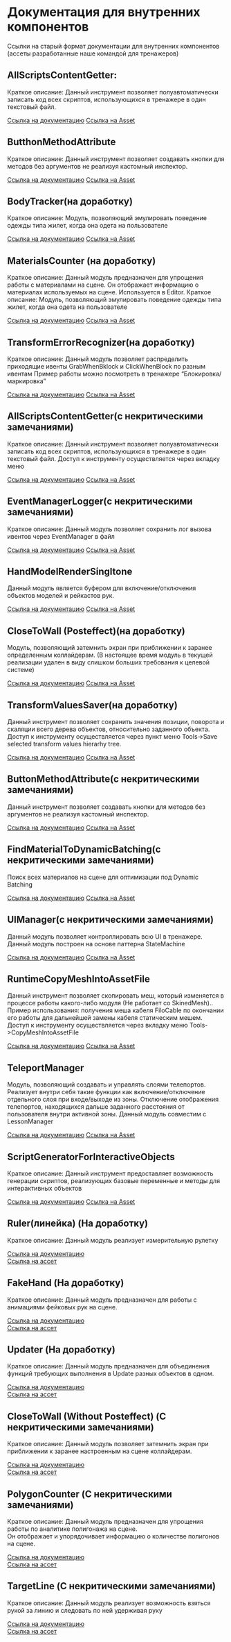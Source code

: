 # **Документация для внутренних компонентов**
Ссылки на старый формат документации для внутренних компонентов (ассеты разработанные наше командой для тренажеров)

## AllScriptsContentGetter:
Краткое описание: Данный инструмент позволяет полуавтоматически записать код всех скриптов, использующихся в тренажере в один текстовый файл.

[Ссылка на документацию](https://disk.yandex.ru/i/MIIO4TVXi8Z6MQ)
[Ссылка на Asset](https://disk.yandex.ru/d/fnm457OEfUV0ug)

## ButthonMethodAttribute
Краткое описание: Данный инструмент позволяет создавать кнопки для методов без аргументов не реализуя кастомный инспектор.

[Ссылка на документацию](https://disk.yandex.ru/i/0BjWV4a1TyG2Bg)
[Ссылка на Asset](https://disk.yandex.ru/d/s63E6RGvvQsGhQ)

## BodyTracker(на доработку)
Краткое описание: Модуль, позволяющий эмулировать поведение одежды типа жилет, когда она одета на пользователе

[Ссылка на документацию](https://disk.yandex.ru/i/__qyGIDD7FU-HA)
[Ссылка на Asset](https://disk.yandex.ru/d/NKP2mIxs5X1vqg)

## MaterialsCounter (на доработку)
Краткое описание: Данный модуль предназначен для упрощения работы с материалами на сцене. Он отображает информацию о материалах используемых на сцене. Используется в Editor.
Краткое описание: Модуль, позволяющий эмулировать поведение одежды типа жилет, когда она одета на пользователе

[Ссылка на документацию](https://disk.yandex.ru/i/mhTWAbbgOL0iHA)
[Ссылка на Asset](https://disk.yandex.ru/d/0Kx3-8Q7FHxcag)

## TransformErrorRecognizer(на доработку)
Краткое описание: Данный модуль позволяет распределить приходящие ивенты GrabWhenBklock и ClickWhenBlock по разным ивентам
Пример работы можно посмотреть в тренажере “Блокировка/маркировка”

[Ссылка на документацию](https://disk.yandex.ru/i/PweudD8BJRWqtQ)
[Ссылка на Asset](https://disk.yandex.ru/d/ZZUbNgnCXRRCLA)

## AllScriptsContentGetter(с некритическими замечаниями)
Краткое описание: Данный инструмент позволяет полуавтоматически записать код всех скриптов, использующихся в тренажере в один текстовый файл. Доступ к инструменту осуществляется через вкладку меню 

[Ссылка на документацию](https://disk.yandex.ru/i/MIIO4TVXi8Z6MQ)
[Ссылка на Asset](https://disk.yandex.ru/d/fnm457OEfUV0ug)

## EventManagerLogger(с некритическими замечаниями)
Краткое описание: Данный модуль позволяет сохранить лог вызова ивентов через EventManager в файл

[Ссылка на документацию](https://disk.yandex.ru/i/5xdXOKBhuTUlYA)
[Ссылка на Asset](https://disk.yandex.ru/d/SKztlbjXQRWpZQ)

## HandModelRenderSingltone
Данный модуль является буфером для включение/отключения объектов моделей и рейкастов рук.

[Ссылка на документацию](https://disk.yandex.ru/i/R_T9PmQAhnA_vg)
[Ссылка на Asset](https://disk.yandex.ru/d/uu9WUc7FOBB8tw)

## CloseToWall (Posteffect)(на доработку)
Модуль, позволяющий затемнить экран при приближении к заранее определенным коллайдерам. (В настоящее время модуль в текущей реализации удален в виду слишком больших требования к целевой системе)

[Ссылка на документацию](https://docs.yandex.ru/docs/view?url=ya-disk-public%3A%2F%2FdjgLXXiWxQ2WUWaAplqdUAvAFrBJOELpkt30dd9i36Y9YCuk57A7D9X3NA8mq43Gq%2FJ6bpmRyOJonT3VoXnDag%3D%3D%3A%2FДля%20Максима%2FCloseToWall%20(Posteffect)%20(Стас)%20Старая%20версия%3F%2FCloseToWall.docx&name=CloseToWall.docx&nosw=1)
[Ссылка на Asset](https://docviewer.yandex.ru/view/95071560/?*=8IlaLv%2BSMBSdxBbGH5lbjJuoJN57InVybCI6InlhLWRpc2stcHVibGljOi8vZGpnTFhYaVd4UTJXVVdhQXBscWRVQXZBRnJCSk9FTHBrdDMwZGQ5aTM2WTlZQ3VrNTdBN0Q5WDNOQThtcTQzR3EvSjZicG1SeU9Kb25UM1ZvWG5EYWc9PTov0JTQu9GPINCc0LDQutGB0LjQvNCwL0Nsb3NlVG9XYWxsIChQb3N0ZWZmZWN0KSAo0KHRgtCw0YEpINCh0YLQsNGA0LDRjyDQstC10YDRgdC40Y8%2FL0Nsb3NlVG9XYWxsLnVuaXR5cGFja2FnZSIsInRpdGxlIjoiQ2xvc2VUb1dhbGwudW5pdHlwYWNrYWdlIiwibm9pZnJhbWUiOmZhbHNlLCJ1aWQiOiI5NTA3MTU2MCIsInRzIjoxNjM2NzQ3MzYyNDk1LCJ5dSI6IjUyMzg4MTg0NDE2MzM5Njc2NzIifQ%3D%3D)

## TransformValuesSaver(на доработку)
Данный инструмент позволяет сохранить значения позиции, поворота и скаляции всего дерева объектов, относительно заданного объекта. Доступ к инструменту осуществляется через пункт меню Tools->Save selected transform values hierarhy tree. 

[Ссылка на документацию](https://docs.yandex.ru/docs/view?url=ya-disk-public%3A%2F%2FdjgLXXiWxQ2WUWaAplqdUAvAFrBJOELpkt30dd9i36Y9YCuk57A7D9X3NA8mq43Gq%2FJ6bpmRyOJonT3VoXnDag%3D%3D%3A%2FДля%20Максима%2FTransformValuesSaver%20(Стас)%2FTransformValueSaver.docx&name=TransformValueSaver.docx&nosw=1)
[Ссылка на Asset](https://docviewer.yandex.ru/view/95071560/?*=XZLBISzPwF8Mi6B1ZKGtb%2B1kBqV7InVybCI6InlhLWRpc2stcHVibGljOi8vZGpnTFhYaVd4UTJXVVdhQXBscWRVQXZBRnJCSk9FTHBrdDMwZGQ5aTM2WTlZQ3VrNTdBN0Q5WDNOQThtcTQzR3EvSjZicG1SeU9Kb25UM1ZvWG5EYWc9PTov0JTQu9GPINCc0LDQutGB0LjQvNCwL1RyYW5zZm9ybVZhbHVlc1NhdmVyICjQodGC0LDRgSkvVHJhbnNmb3JtVmFsdWVzU2F2ZXIudW5pdHlwYWNrYWdlIiwidGl0bGUiOiJUcmFuc2Zvcm1WYWx1ZXNTYXZlci51bml0eXBhY2thZ2UiLCJub2lmcmFtZSI6ZmFsc2UsInVpZCI6Ijk1MDcxNTYwIiwidHMiOjE2MzY3NDc1MDk4ODEsInl1IjoiNTIzODgxODQ0MTYzMzk2NzY3MiJ9)

## ButtonMethodAttribute(с некритическими замечаниями)
Данный инструмент позволяет создавать кнопки для методов без аргументов не реализуя кастомный инспектор.

[Ссылка на документацию](https://docs.yandex.ru/docs/view?url=ya-disk-public%3A%2F%2FRBDFx0FALi9XnXZrdC9Rq6%2Fyky%2Bpu49LAqAGFIdsjUxDOslI7GdLVRURbSHki5HTq%2FJ6bpmRyOJonT3VoXnDag%3D%3D%3A%2FМаксиму%2FButtonMethodAttribute%20(Стас)%2FButtonMethodAttribute.docx&name=ButtonMethodAttribute.docx&nosw=1)
[Ссылка на Asset](https://docviewer.yandex.ru/view/95071560/?*=5Nmt5sUjwM6OKNzBsOojUtnE2jh7InVybCI6InlhLWRpc2stcHVibGljOi8vUkJERngwRkFMaTlYblhacmRDOVJxNi95a3krcHU0OUxBcUFHRklkc2pVeERPc2xJN0dkTFZSVVJiU0hraTVIVHEvSjZicG1SeU9Kb25UM1ZvWG5EYWc9PTov0JzQsNC60YHQuNC80YMvQnV0dG9uTWV0aG9kQXR0cmlidXRlICjQodGC0LDRgSkvQnV0dG9uTWV0aG9kQXR0cmlidXRlLnVuaXR5cGFja2FnZSIsInRpdGxlIjoiQnV0dG9uTWV0aG9kQXR0cmlidXRlLnVuaXR5cGFja2FnZSIsIm5vaWZyYW1lIjpmYWxzZSwidWlkIjoiOTUwNzE1NjAiLCJ0cyI6MTYzNjc0NzY4MDY4NiwieXUiOiI1MjM4ODE4NDQxNjMzOTY3NjcyIn0%3D)

## FindMaterialToDynamicBatching(с некритическими замечаниями)
Поиск всех материалов на сцене для оптимизации под Dynamic Batching

[Ссылка на документацию](https://docs.yandex.ru/docs/view?url=ya-disk-public%3A%2F%2FRBDFx0FALi9XnXZrdC9Rq6%2Fyky%2Bpu49LAqAGFIdsjUxDOslI7GdLVRURbSHki5HTq%2FJ6bpmRyOJonT3VoXnDag%3D%3D%3A%2FМаксиму%2FFindMaterialToDynamicBatching%20(Максим)%2FПоиск%20материалов%20для%20оптимизации%20под%20Dynamic%20Batching(Максим).docx&name=Поиск%20материалов%20для%20оптимизации%20под%20Dynamic%20Batching(Максим).docx&nosw=1)
[Ссылка на Asset](https://disk.yandex.ru/d/v7h2elLP1gyM3w)

## UIManager(с некритическими замечаниями)
Данный модуль позволяет контроллировать всю UI в тренажере. Данный модуль построен на основе паттерна StateMachine

[Ссылка на документацию](https://docs.yandex.ru/docs/view?url=ya-disk-public%3A%2F%2FRBDFx0FALi9XnXZrdC9Rq6%2Fyky%2Bpu49LAqAGFIdsjUxDOslI7GdLVRURbSHki5HTq%2FJ6bpmRyOJonT3VoXnDag%3D%3D%3A%2FМаксиму%2FUIManager%20(Стас)%2FUIManager.docx&name=UIManager.docx&nosw=1)
[Ссылка на Asset](https://docviewer.yandex.ru/view/95071560/?*=hCYBmgiYGzaYCBdUpo%2BdhStrUIB7InVybCI6InlhLWRpc2stcHVibGljOi8vUkJERngwRkFMaTlYblhacmRDOVJxNi95a3krcHU0OUxBcUFHRklkc2pVeERPc2xJN0dkTFZSVVJiU0hraTVIVHEvSjZicG1SeU9Kb25UM1ZvWG5EYWc9PTov0JzQsNC60YHQuNC80YMvVUlNYW5hZ2VyICjQodGC0LDRgSkvVUlNYW5hZ2VyX09ubHlTY3JpcHRzLnVuaXR5cGFja2FnZSIsInRpdGxlIjoiVUlNYW5hZ2VyX09ubHlTY3JpcHRzLnVuaXR5cGFja2FnZSIsIm5vaWZyYW1lIjpmYWxzZSwidWlkIjoiOTUwNzE1NjAiLCJ0cyI6MTYzNjc0NzgzNDM0NiwieXUiOiI1MjM4ODE4NDQxNjMzOTY3NjcyIn0%3D)

## RuntimeCopyMeshIntoAssetFile
Данный инструмент позволяет скопировать меш, который изменяется в процессе работы какого-либо модуля (Не работает со SkinedMesh).. Пример использования: получения меша кабеля FiloCable по окончании его работы для дальнейшей замены кабеля статическим мешем. Доступ к инструменту осуществляется через вкладку меню Tools->CopyMeshIntoAssetFile

[Ссылка на документацию](https://docs.yandex.ru/docs/view?url=ya-disk-public%3A%2F%2FTUZme1un6yyj6ekWZxi%2FN5znD%2F3Vfb%2FlezA7niajIewHUzV6hhp%2BRmAxgWvWHBOVq%2FJ6bpmRyOJonT3VoXnDag%3D%3D%3A%2FМаксиму%2FRuntimeCopyMeshIntoAssetFile%20(Стас)%2FRuntimeCopyMeshIntoAssetFile.docx&name=RuntimeCopyMeshIntoAssetFile.docx&nosw=1)
[Ссылка на Asset](https://docviewer.yandex.ru/view/95071560/?*=Kuu6Fan4c%2BAfmigmRr89d2cXwVd7InVybCI6InlhLWRpc2stcHVibGljOi8vVFVabWUxdW42eXlqNmVrV1p4aS9ONXpuRC8zVmZiL2xlekE3bmlhaklld0hVelY2aGhwK1JtQXhnV3ZXSEJPVnEvSjZicG1SeU9Kb25UM1ZvWG5EYWc9PTov0JzQsNC60YHQuNC80YMvUnVudGltZUNvcHlNZXNoSW50b0Fzc2V0RmlsZSAo0KHRgtCw0YEpL1J1bnRpbWVDb3B5TWVzaEludG9Bc3NldEZpbGUudW5pdHlwYWNrYWdlIiwidGl0bGUiOiJSdW50aW1lQ29weU1lc2hJbnRvQXNzZXRGaWxlLnVuaXR5cGFja2FnZSIsIm5vaWZyYW1lIjpmYWxzZSwidWlkIjoiOTUwNzE1NjAiLCJ0cyI6MTYzNjc0Nzk1NjE1NCwieXUiOiI1MjM4ODE4NDQxNjMzOTY3NjcyIn0%3D)

## TeleportManager
Модуль, позволяющий создавать и управлять слоями телепортов. Реализует внутри себя такие функции как включение/отключение отдельного слоя при входе/выходе из зоны. Отключение отображения телепортов, находящихся дальше заданного расстояния от пользователя внутри активной зоны.
Данный модуль совместим с LessonManager

[Ссылка на документацию](https://docs.yandex.ru/docs/view?url=ya-disk-public%3A%2F%2FTUZme1un6yyj6ekWZxi%2FN5znD%2F3Vfb%2FlezA7niajIewHUzV6hhp%2BRmAxgWvWHBOVq%2FJ6bpmRyOJonT3VoXnDag%3D%3D%3A%2FМаксиму%2FTeleportManager%20(Стас)%2FTeleportManager.docx&name=TeleportManager.docx&nosw=1)
[Ссылка на Asset](https://docviewer.yandex.ru/view/95071560/?*=RKYRpOhjLzfsJwJ4Nt1I31wFtmh7InVybCI6InlhLWRpc2stcHVibGljOi8vVFVabWUxdW42eXlqNmVrV1p4aS9ONXpuRC8zVmZiL2xlekE3bmlhaklld0hVelY2aGhwK1JtQXhnV3ZXSEJPVnEvSjZicG1SeU9Kb25UM1ZvWG5EYWc9PTov0JzQsNC60YHQuNC80YMvVGVsZXBvcnRNYW5hZ2VyICjQodGC0LDRgSkvVGVsZXBvcnRNYW5hZ2VyLnVuaXR5cGFja2FnZSIsInRpdGxlIjoiVGVsZXBvcnRNYW5hZ2VyLnVuaXR5cGFja2FnZSIsIm5vaWZyYW1lIjpmYWxzZSwidWlkIjoiOTUwNzE1NjAiLCJ0cyI6MTYzNjc0ODAzMDk4MywieXUiOiI1MjM4ODE4NDQxNjMzOTY3NjcyIn0%3D)

## ScriptGeneratorForInteractiveObjects
Краткое описание: Данный инструмент предоставляет возможность генерации скриптов, реализующих базовые переменные и методы для интерактивных объектов

[Ссылка на документацию](https://disk.yandex.ru/i/39ZFKvJlevendg)
[Ссылка на Asset](https://disk.yandex.ru/d/C3m5TmRh3lpKIg)

## Ruler(линейка) (На доработку)
Краткое описание: Данный модуль реализует измерительную рулетку

[Ссылка на документацию](https://disk.yandex.ru/i/tIMD_jB8jvo2yA)  
[Ссылка на ассет](https://disk.yandex.ru/d/Qvg6UlA_xLuPJg)

## FakeHand (На доработку)
Краткое описание: Данный модуль предназначен для работы с анимациями фейковых рук на сцене.

[Ссылка на документацию](https://disk.yandex.ru/i/oA5m2cT9uZPh8Q)  
[Ссылка на ассет](https://disk.yandex.ru/d/R9IsfMPEAawR2A)

## Updater (На доработку)
Краткое описание: Данный модуль предназначен для объединения функций требующих выполнения в Update разных объектов в одном.

[Ссылка на документацию](https://disk.yandex.ru/i/e7sIuZ40V_C9Qg)  
[Ссылка на ассет](https://disk.yandex.ru/d/D4YmEAcoZx9_RQ)

## CloseToWall (Without Posteffect) (С некритическими замечаниями)
Краткое описание: Данный модуль позволяет затемнить экран при приближении к заранее настроенным на сцене коллайдерам.

[Ссылка на документацию](https://disk.yandex.ru/i/atIpZtEtVUG6tw)  
[Ссылка на ассет](https://disk.yandex.ru/d/rr7eoR789RFSbA)

## PolygonCounter (С некритическими замечаниями)
Краткое описание: Данный модуль предназначен для упрощения работы по аналитике полигонажа на сцене.  
Он отображает и упорядочивает информацию о количестве полигонов  на сцене.

[Ссылка на документацию](https://disk.yandex.ru/i/2S98_KIQzqU06g)  
[Ссылка на ассет](https://disk.yandex.ru/d/OSBc-CTVf2CEmA)

## TargetLine (С некритическими замечаниями)
Краткое описание: Данный модуль реализует возможность взяться рукой за линию и следовать по ней удерживая руку

[Ссылка на документацию](https://disk.yandex.ru/i/D1OIvMqQ6V_AfQ)  
[Ссылка на ассет](https://disk.yandex.ru/d/CI2yq-1KraQPJQ)
